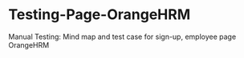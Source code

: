 # Testing-Page-OrangeHRM
Manual Testing:
Mind map and test case for sign-up, employee page OrangeHRM 
